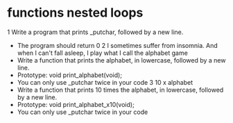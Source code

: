 # functions nested loops
1 Write a program that prints _putchar, followed by a new line.
 - The program should return 0
2 I sometimes suffer from insomnia. And when I can't fall asleep, I play what I call the alphabet game
 - Write a function that prints the alphabet, in lowercase, followed by a new line.
 - Prototype: void print_alphabet(void); 
 - You can only use _putchar twice in your code
3 10 x alphabet
 - Write a function that prints 10 times the alphabet, in lowercase, followed by a new line.
 - Prototype: void print_alphabet_x10(void);
 - You can only use _putchar twice in your code

